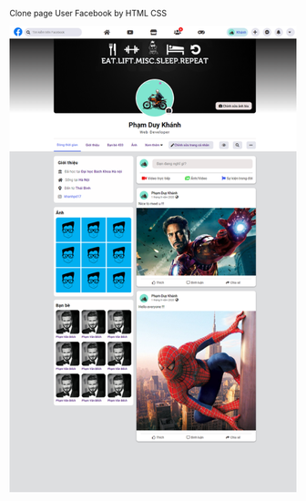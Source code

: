 Clone page User Facebook by HTML CSS

![alt text](https://github.com/khanhzizu/facebook_user_clone/blob/master/demo.png)
